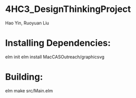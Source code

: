 # 4HC3_DesignThinkingProject
Hao Yin, Ruoyuan Liu
# Installing Dependencies:
elm init elm install MacCASOutreach/graphicsvg
# Building:
elm make src/Main.elm
